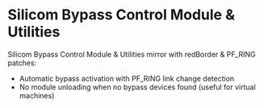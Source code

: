 # Silicom Bypass Control Module & Utilities

Silicom Bypass Control Module & Utilities mirror with redBorder & PF_RING
patches:

* Automatic bypass activation with PF_RING link change detection
* No module unloading when no bypass devices found (useful for virtual
machines)
